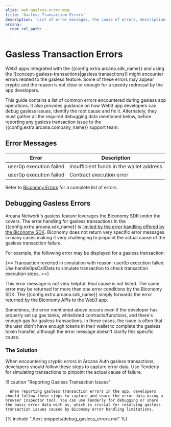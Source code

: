 ```yaml
---
alias: web-gasless-error-msg
title: 'Gasless Transaction Errors'
description: 'List of error messages, the cause of errors, description and how to handle them for gasless transactions in Web3 apps integrated with the Arcana Auth SDK.'
arcana:
  root_rel_path: ..
---
```


# Gasless Transaction Errors

Web3 apps integrated with the {{config.extra.arcana.sdk_name}} and using the [[concept-gasless-transactions|gasless transactions]] might encounter errors related to the gasless feature. Some of these errors may appear cryptic and the reason is not clear or enough for a speedy redressal by the app developers.

This guide contains a list of common errors encountered during gasless app operations. It also provides guidance on how Web3 app developers can debug gasless issues, identify the root cause and fix it. Alternately, they must gather all the required debugging data mentioned below, before reporting any gasless transaction issue to the {{config.extra.arcana.company_name}} support team.

## Error Messages

| Error | Description | 
| ---  | --- |
| user0p execution failed | Insufficient funds in the wallet address |
| user0p execution failed | Contract execution error |

Refer to [Biconomy Errors](https://docs.biconomy.io/docs/troubleshooting/commonerrors) for a complete list of errors.

## Debugging Gasless Errors

Arcana Network's gasless feature leverages the Biconomy SDK under the covers. The error handling for gasless transactions in the {{config.extra.arcana.sdk_name}} is [limited by the error handling offered by the Biconomy SDK](https://docs.biconomy.io/docs/category/troubleshooting). Biconomy does not return very specific error messages in many cases making it very challenging to pinpoint the actual cause of the gasless transaction failure.

For example, the following error may be displayed for a gasless transaction:

{==
Transaction reverted in simulation with reason: user0p execution failed. Use handle0psCallData to simulate transaction to check transaction execution steps.
==}

This error message is not very helpful. Real cause is not listed. The same error may be returned for more than one error conditions by the Biconomy SDK. The {{config.extra.arcana.sdk_name}} simply forwards the error returned by the Biconomy APIs to the Web3 app. 

Sometimes, the error mentioned above occurs even if the developer has properly set up gas tanks, whitelisted contracts/functions, and there's enough gas for gasless transactions. In these cases, the issue is often that the user didn't have enough tokens in their wallet to complete the gasless token transfer, although the error message doesn't clarify this specific cause.

### The Solution

When encountering cryptic errors in Arcana Auth gasless transactions, developers should follow these steps to capture error data. Use Tenderly for simulating transactions to pinpoint the actual cause of failure.

!!! caution "Reporting Gasless Transaction Issues"

      When reporting gasless transaction errors in the app, developers should follow these steps to capture and share the error data using a browser inspector tool. You can use Tenderly for debugging or share the basic error data with us, which is crucial for resolving gasless transaction issues caused by Biconomy error handling limitations.

{% include "./text-snippets/debug_gasless_errors.md" %}